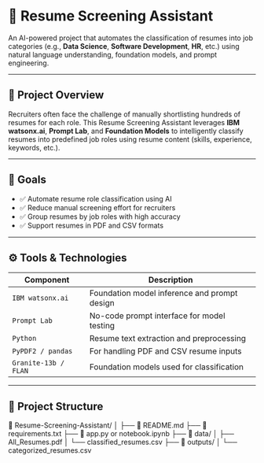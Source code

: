 # 🧠 Resume Screening Assistant

An AI-powered project that automates the classification of resumes into job categories (e.g., **Data Science**, **Software Development**, **HR**, etc.) using natural language understanding, foundation models, and prompt engineering.

---

## 📌 Project Overview

Recruiters often face the challenge of manually shortlisting hundreds of resumes for each role. This Resume Screening Assistant leverages **IBM watsonx.ai**, **Prompt Lab**, and **Foundation Models** to intelligently classify resumes into predefined job roles using resume content (skills, experience, keywords, etc.).

---

## 🎯 Goals

- ✅ Automate resume role classification using AI
- ✅ Reduce manual screening effort for recruiters
- ✅ Group resumes by job roles with high accuracy
- ✅ Support resumes in PDF and CSV formats

---

## ⚙️ Tools & Technologies

| Component          | Description                                  |
|-------------------|----------------------------------------------|
| `IBM watsonx.ai`  | Foundation model inference and prompt design |
| `Prompt Lab`      | No-code prompt interface for model testing   |
| `Python`          | Resume text extraction and preprocessing     |
| `PyPDF2 / pandas` | For handling PDF and CSV resume inputs       |
| `Granite-13b / FLAN` | Foundation models used for classification |

---

## 📂 Project Structure

📁 Resume-Screening-Assistant/
│
├── 📄 README.md
├── 📄 requirements.txt
├── 📄 app.py or notebook.ipynb
├── 📁 data/
│ ├── All_Resumes.pdf
│ └── classified_resumes.csv
├── 📁 outputs/
│ └── categorized_resumes.csv
